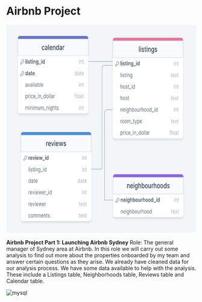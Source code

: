 <h1> Airbnb Project</h1>

<img src="./Airbnb_sydney_data_tables.png" alt="Airbnb_sydney_data_tables" width="550" height="550"/>

**Airbnb Project Part 1: Launching Airbnb Sydney**
Role: The general manager of Sydney area at Airbnb. In this role we will carry out some analysis to find out more about the properties onboarded by my team and answer certain questions as they arise.
We already have cleaned data for our analysis process. We have some data available to help with the analysis. These include a Listings table, Neighborhoods table, Reviews table and Calendar table.


<img src="https://cdn.jsdelivr.net/gh/devicons/devicon/icons/mysql/mysql-plain-wordmark.svg" alt="mysql" width="40" height="40"/>